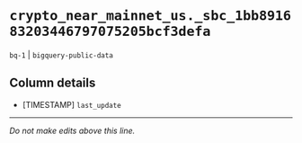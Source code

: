 # `crypto_near_mainnet_us._sbc_1bb891683203446797075205bcf3defa`
`bq-1` | `bigquery-public-data`

## Column details
* [TIMESTAMP] `last_update`

-------------------------------------------------------------------------------
*Do not make edits above this line.*
